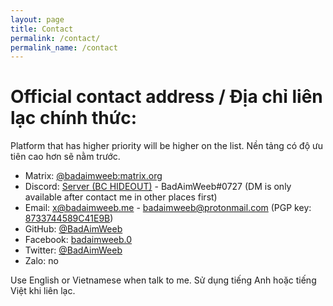 ```yaml
---
layout: page
title: Contact
permalink: /contact/
permalink_name: /contact
---
```


# Official contact address / Địa chỉ liên lạc chính thức:

Platform that has higher priority will be higher on the list.
Nền tảng có độ ưu tiên cao hơn sẽ nằm trước.

- Matrix:   [@badaimweeb:matrix.org](https://matrix.to/#/@badaimweeb:matrix.org)
- Discord:  [Server (BC HIDEOUT)](https://discord.gg/uF9gxYveek) - BadAimWeeb#0727 (DM is only available after contact me in other places first)
- Email:    [x@badaimweeb.me](mailto:x@badaimweeb.me) - [badaimweeb@protonmail.com](mailto:badaimweeb@protonmail.com) (PGP key: [8733744589C41E9B](https://keys.openpgp.org/vks/v1/by-fingerprint/3562D1F1CA801D9A12A2188D8733744589C41E9B))
- GitHub:   [@BadAimWeeb](https://github.com/BadAimWeeb)
- Facebook: [badaimweeb.0](https://www.facebook.com/badaimweeb.0)
- Twitter:  [@BadAimWeeb](https://twitter.com/BadAimWeeb)
- Zalo:     no

Use English or Vietnamese when talk to me.
Sử dụng tiếng Anh hoặc tiếng Việt khi liên lạc.